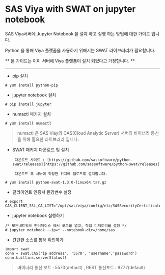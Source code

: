 # SAS Viya with SWAT on jupyter notebook

SAS Viya서버에 Jupyter Notebook 을 설치 하고 실행 하는 방법에 대한 가이드 입니다.

Python 을 통해 Viya 플랫폼을 사용하기 위해서는 SWAT 라이브러리가 필요합니다.

** 본 가이드는 이미 서버에 Viya 플랫폼이 설치 되었다고 가정합니다. **

---

* pip 설치

```
# yum install python-pip
```

* jupyter notebook 설치

```
# pip install jupyter
```

* numactl 패키지 설치

```
# yum install numactl
```

> numactl 은 SAS Viay의 CAS\(Cloud Analytic Server\) 서버와 바이너리 통신을 위해 필요한 라이브러리 입니다.

* SWAT 패키지 다운로드 및 설치

       다운로드 사이트 : [https://github.com/sassoftware/python-swat/releases](https://github.com/sassoftware/python-swat/releases) 

       다운로드 후 서버에 적당한 위치에 업로드후 설치합니다.

```
# yum install python-swat-1.3.0-linux64.tar.gz
```

* 클라이언트 인증서 환경변수 설정

```
# export CAS_CLIENT_SSL_CA_LIST="/opt/sas/viya/config/etc/SASSecurityCertificateFramework/cacerts/trustedcerts.pem"
```

* jupyter notebook 실행하기

```
/* 모든네트워크 인터페이스 에서 포트를 열고, 작업 디렉토리를 설정 */
# jupyter notebook --ip=* --notebook-dir=/home/sas
```

* 간단한 소스를 통해 확인하기

```
import swat
conn = swat.CAS('ip address', '5570', 'username','password')
conn.builtins.serverStatus()
```

> 바이너리 통신 포트 : 5570\(default\) , REST 통신포트 : 8777\(default\)



